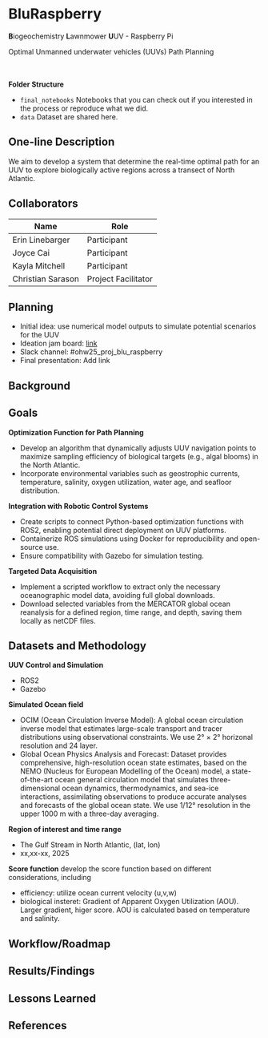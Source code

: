 # BluRaspberry
**B**iogeochemistry **L**awnmower **U**UV - Raspberry Pi

Optimal Unmanned underwater vehicles (UUVs) Path Planning
<br><br><br>

**Folder Structure**
* `final_notebooks` Notebooks that you can check out if you interested in the process or reproduce what we did.
* `data` Dataset are shared here.

<!--More elaborate structure for a data science project: [Here](https://cookiecutter-data-science.drivendata.org/#directory-structure) is an example of a more elaborate structure for a data science project.-->

## One-line Description
We aim to develop a system that determine the real-time optimal path for an UUV to explore biologically active regions across a transect of North Atlantic.

## Collaborators

| Name                | Role                |
|---------------------|---------------------|
| Erin Linebarger     | Participant         |
| Joyce Cai           | Participant         |
| Kayla Mitchell      | Participant         |
| Christian Sarason   | Project Facilitator |

## Planning

* Initial idea: use numerical model outputs to simulate potential scenarios for the UUV
* Ideation jam board: [link](https://www.figma.com/board/mTpn6HdqrURccqMxZJdo3D/blue-raspberry?node-id=0-1&t=hRSpES27tXPrWp6H-1)
* Slack channel: #ohw25_proj_blu_raspberry
* Final presentation: Add link

## Background

## Goals
**Optimization Function for Path Planning**
- Develop an algorithm that dynamically adjusts UUV navigation points to maximize sampling efficiency of biological targets (e.g., algal blooms) in the North Atlantic.
- Incorporate environmental variables such as geostrophic currents, temperature, salinity, oxygen utilization, water age, and seafloor distribution.

**Integration with Robotic Control Systems**
- Create scripts to connect Python-based optimization functions with ROS2, enabling potential direct deployment on UUV platforms.
- Containerize ROS simulations using Docker for reproducibility and open-source use.
- Ensure compatibility with Gazebo for simulation testing.

**Targeted Data Acquisition**
- Implement a scripted workflow to extract only the necessary oceanographic model data, avoiding full global downloads.
- Download selected variables from the MERCATOR global ocean reanalysis for a defined region, time range, and depth, saving them locally as netCDF files.


## Datasets and Methodology
**UUV Control and Simulation**
- ROS2
- Gazebo

**Simulated Ocean field**
- OCIM (Ocean Circulation Inverse Model): A global ocean circulation inverse model that estimates large-scale transport and tracer distributions using observational constraints. We use 2° × 2° horizonal resolution and 24 layer.
- Global Ocean Physics Analysis and Forecast: Dataset provides comprehensive, high-resolution ocean state estimates, based on the NEMO (Nucleus for European Modelling of the Ocean) model, a state-of-the-art ocean general circulation model that simulates three-dimensional ocean dynamics, thermodynamics, and sea-ice interactions, assimilating observations to produce accurate analyses and forecasts of the global ocean state. We use 1/12° resolution in the upper 1000 m with a three-day averaging.

**Region of interest and time range**
- The Gulf Stream in North Atlantic, (lat, lon)
- xx,xx-xx, 2025

**Score function**
develop the score function based on different considerations, including
- efficiency: utilize ocean current velocity (u,v,w)
- biological insteret: Gradient of Apparent Oxygen Utilization (AOU). Larger gradient, higer score. AOU is calculated based on temperature and salinity.


## Workflow/Roadmap

## Results/Findings

## Lessons Learned

## References

